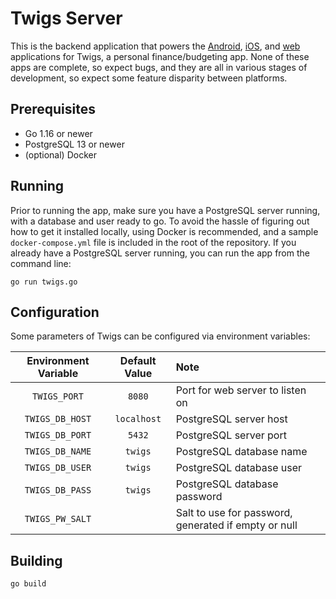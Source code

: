 # Twigs Server

This is the backend application that powers the [Android](../../../twigs-android), [iOS](../../../twigs-ios), and [web](../../../twigs-web) applications for Twigs, a personal finance/budgeting app. None of these apps are complete, so expect bugs, and they are all in various stages of development, so expect some feature disparity between platforms.

## Prerequisites

- Go 1.16 or newer
- PostgreSQL 13 or newer
- (optional) Docker

## Running

Prior to running the app, make sure you have a PostgreSQL server running, with a database and user ready to go. To avoid the hassle of figuring out how to get it installed locally, using Docker is recommended, and a sample `docker-compose.yml` file is included in the root of the repository. If you already have a PostgreSQL server running, you can run the app from the command line:

    go run twigs.go

## Configuration

Some parameters of Twigs can be configured via environment variables:

Environment Variable|Default Value|Note
:---:|:---:|:---
`TWIGS_PORT`|`8080`|Port for web server to listen on
`TWIGS_DB_HOST`|`localhost`|PostgreSQL server host
`TWIGS_DB_PORT`|`5432`|PostgreSQL server port
`TWIGS_DB_NAME`|`twigs`|PostgreSQL database name
`TWIGS_DB_USER`|`twigs`|PostgreSQL database user
`TWIGS_DB_PASS`|`twigs`|PostgreSQL database password
`TWIGS_PW_SALT`||Salt to use for password, generated if empty or null

## Building

    go build

